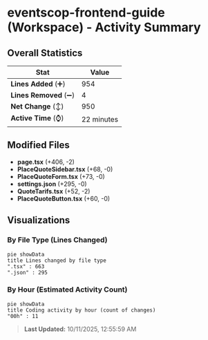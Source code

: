 # eventscop-frontend-guide (Workspace) - Activity Summary 

## Overall Statistics

| Stat                   | Value                                                             |
| ---------------------- | ----------------------------------------------------------------- |
| **Lines Added** (➕)   | 954                                          |
| **Lines Removed** (➖) | 4                                        |
| **Net Change** (↕)    | 950                |
| **Active Time** (⌚)   | 22 minutes |


## Modified Files
- **page.tsx** (+406, -2)
- **PlaceQuoteSidebar.tsx** (+68, -0)
- **PlaceQuoteForm.tsx** (+73, -0)
- **settings.json** (+295, -0)
- **QuoteTarifs.tsx** (+52, -2)
- **PlaceQuoteButton.tsx** (+60, -0)

## Visualizations

### By File Type (Lines Changed)

```mermaid
pie showData
title Lines changed by file type
".tsx" : 663
".json" : 295
```

### By Hour (Estimated Activity Count)

```mermaid
pie showData
title Coding activity by hour (count of changes)
"00h" : 11
```


> **Last Updated:** 10/11/2025, 12:55:59 AM